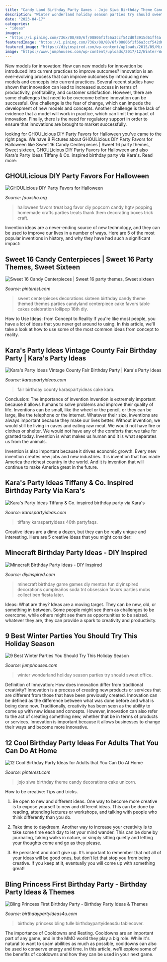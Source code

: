 ```yaml
---
title: "Candy Land Birthday Party Games - Jojo Siwa Birthday Theme Candy Decorations Cake Unicorn"
description: "Winter wonderland holiday season parties try should sweet office"
date: "2023-04-17"
categories:
- "ideas"
images:
- "https://i.pinimg.com/736x/08/80/6f/08806f1f56a3ccf542d0f3915d61ff4a.jpg"
featuredImage: "https://i.pinimg.com/736x/08/80/6f/08806f1f56a3ccf542d0f3915d61ff4a.jpg"
featured_image: "https://diyinspired.com/wp-content/uploads/2015/09/Minecraft-TNT-Party-Game.jpg"
image: "https://www.jumphouses.com/wp-content/uploads/2017/12/Winter-Wonderland-Party-Ideas.jpg"
---
```



New models for innovation: How can new models for innovation be introduced into current practices to improve outcomes?
Innovation is an ever-evolving process that can improve outcomes by introducing new models and concepts into current practices. Several recent studies have shown that innovation can lead to increased success in terms of productivity, profitability, and customer satisfaction. However, there are some challenges that need to be overcome before innovation can be successful. One challenge is the fear of change, which can impede the development of new models and concepts. Another challenge is the lack of evidence that a model will work in practice, which can limit the impact of innovation. Finally, there is the need for regulatory support in order to ensure that innovations are brought to market successfully.

	

		
looking for GHOULicious DIY Party Favors for Halloween you've came to the right page. We have 8 Pictures about GHOULicious DIY Party Favors for Halloween like Sweet 16 Candy Centerpieces | Sweet 16 party themes, Sweet sixteen, GHOULicious DIY Party Favors for Halloween and also Kara&#039;s Party Ideas Tiffany &amp; Co. inspired birthday party via Kara&#039;s. Read more:
		
    
## GHOULicious DIY Party Favors For Halloween

<img loading=lazy src="http://fauxsho.org/wp-content/uploads/2017/09/GHOULicious-DIY-Party-Favors-for-Halloween2.jpeg" onerror="this.onerror=null;this.src='https://tse2.mm.bing.net/th?id=OIP.WV6GJouG_dtqaYNMSB81JgHaJ4&amp;pid=15.1';" alt="GHOULicious DIY Party Favors for Halloween">

_Source: fauxsho.org_

>halloween favors treat bag favor diy popcorn candy hgtv popping homemade crafts parties treats thank them decorating boxes trick craft. 

	

Invention ideas are a never-ending source of new technology, and they can be used to improve our lives in a number of ways. Here are 5 of the most popular inventions in history, and why they have had such a significant impact:

    
## Sweet 16 Candy Centerpieces | Sweet 16 Party Themes, Sweet Sixteen

<img loading=lazy src="https://i.pinimg.com/736x/f1/30/c5/f130c55601aefba4a24c1be3201f2ddf--sweet-sixteen-centerpieces-sweet-sixteen-party-decorations.jpg" onerror="this.onerror=null;this.src='https://tse2.mm.bing.net/th?id=OIP._6LbAt1PX2EspAUvIPrcEAHaLD&amp;pid=15.1';" alt="Sweet 16 Candy Centerpieces | Sweet 16 party themes, Sweet sixteen">

_Source: pinterest.com_

>sweet centerpieces decorations sixteen birthday candy theme themed themes parties candyland centerpiece cake favors table cakes celebration lollipop 16th diy. 

	

How to Use Ideas: from Concept to Reality
If you're like most people, you have a lot of ideas that you never get around to using. In this article, we'll take a look at how to use some of the most common ideas from concept to reality.

    
## Kara&#039;s Party Ideas Vintage County Fair Birthday Party | Kara&#039;s Party Ideas

<img loading=lazy src="https://karaspartyideas.com/wp-content/uploads/2017/11/Vintage-County-Fair-Birthday-Party-via-Karas-Party-Ideas-KarasPartyIdeas.com6_-1.jpg" onerror="this.onerror=null;this.src='https://tse4.mm.bing.net/th?id=OIP.6JV8yVqSQ4Trednk421ZVQHaLH&amp;pid=15.1';" alt="Kara&#039;s Party Ideas Vintage County Fair Birthday Party | Kara&#039;s Party Ideas">

_Source: karaspartyideas.com_

>fair birthday county karaspartyideas cake kara. 

	

Conclusion: The importance of invention
Invention is extremely important because it allows humans to solve problems and improve their quality of life. Inventions can be small, like the wheel or the pencil, or they can be large, like the telephone or the internet. Whatever their size, inventions are always important because they make our lives better.
Without invention, we would still be living in caves and eating raw meat. We would not have fire or clothes or shelter. We would not have any of the comforts that we take for granted today. Invention is what makes us human and it is what separates us from the animals.

Invention is also important because it drives economic growth. Every new invention creates new jobs and new industries. It is invention that has made America the richest country in the world. And it is invention that will continue to make America great in the future.

    
## Kara&#039;s Party Ideas Tiffany &amp; Co. Inspired Birthday Party Via Kara&#039;s

<img loading=lazy src="https://karaspartyideas.com/wp-content/uploads/2014/06/tiffanyandco29.jpg" onerror="this.onerror=null;this.src='https://tse2.mm.bing.net/th?id=OIP.I2gR0vgaMw3sAtRBowFzkwHaLH&amp;pid=15.1';" alt="Kara&#039;s Party Ideas Tiffany &amp; Co. inspired birthday party via Kara&#039;s">

_Source: karaspartyideas.com_

>tiffany karaspartyideas 40th partyfaqs. 

	

Creative ideas are a dime a dozen, but they can be really unique and interesting. Here are 5 creative ideas that you might consider: 

    
## Minecraft Birthday Party Ideas - DIY Inspired

<img loading=lazy src="https://diyinspired.com/wp-content/uploads/2015/09/Minecraft-TNT-Party-Game.jpg" onerror="this.onerror=null;this.src='https://tse3.mm.bing.net/th?id=OIP.eSFJIcPJOIWsgKTbtEOryAHaLH&amp;pid=15.1';" alt="Minecraft Birthday Party Ideas - DIY Inspired">

_Source: diyinspired.com_

>minecraft birthday game games diy mentos fun diyinspired decorations cumpleaños soda tnt obsession favors parties mobs collect ben fiesta later. 

	

Ideas: What are they?
Ideas are a moving target. They can be new, old, or something in between. Some people might see them as challenges to be overcome, while others might see them as opportunities to be seized. whatever they are, they can provide a spark to creativity and productivity.

    
## 9 Best Winter Parties You Should Try This Holiday Season

<img loading=lazy src="https://www.jumphouses.com/wp-content/uploads/2017/12/Winter-Wonderland-Party-Ideas.jpg" onerror="this.onerror=null;this.src='https://tse2.mm.bing.net/th?id=OIP.Vj3WH1ZQeVJA5OWEi1fQCAHaEu&amp;pid=15.1';" alt="9 Best Winter Parties You Should Try This Holiday Season">

_Source: jumphouses.com_

>winter wonderland holiday season parties try should sweet office. 

	

Definition of Innovation: How does innovation differ from traditional creativity?
Innovation is a process of creating new products or services that are different from those that have been previously created. Innovation can be defined as the difference between what was done before and what is being done now. Traditionally, creativity has been seen as the ability to come up with new ideas and concepts. However, innovation can also refer to the act of creating something new, whether that be in terms of products or services. Innovation is important because it allows businesses to change their ways and become more innovative.

    
## 12 Cool Birthday Party Ideas For Adults That You Can Do At Home

<img loading=lazy src="https://i.pinimg.com/736x/08/80/6f/08806f1f56a3ccf542d0f3915d61ff4a.jpg" onerror="this.onerror=null;this.src='https://tse4.mm.bing.net/th?id=OIP.fkNxLmvQF0q38W2vDlSUEgHaLE&amp;pid=15.1';" alt="12 Cool Birthday Party Ideas for Adults that You Can Do At Home">

_Source: pinterest.com_

>jojo siwa birthday theme candy decorations cake unicorn. 

	

How to be creative: Tips and tricks.
1. Be open to new and different ideas. One way to become more creative is to expose yourself to new and different ideas. This can be done by reading, attending lectures or workshops, and talking with people who think differently than you do.
2. Take time to daydream. Another way to increase your creativity is to take some time each day to let your mind wander. This can be done by journaling, taking walks in nature, or simply sitting quietly and letting your thoughts come and go as they please.

3. Be persistent and don’t give up. It’s important to remember that not all of your ideas will be good ones, but don’t let that stop you from being creative. If you keep at it, eventually you will come up with something great!

    
## Bling Princess First Birthday Party - Birthday Party Ideas &amp; Themes

<img loading=lazy src="http://i1.wp.com/www.birthdaypartyideas4u.com/wp-content/uploads/2014/11/Bling-Princess-First-Birthday-Party-tulle-tablecover.jpg" onerror="this.onerror=null;this.src='https://tse3.mm.bing.net/th?id=OIP.-r-I1r4UZ_o6nriuy9UqJgHaLF&amp;pid=15.1';" alt="Bling Princess First Birthday Party - Birthday Party Ideas &amp; Themes">

_Source: birthdaypartyideas4u.com_

>birthday princess bling tulle birthdaypartyideas4u tablecover. 

	

The importance of Cooldowns and Resting.
Cooldowns are an important part of any game, and in the MMO world they play a big role. While it's natural to want to spam abilities as much as possible, cooldowns can also be used to conserve energy and time. In this article, we'll explore some of the benefits of cooldowns and how they can be used in your next game.

